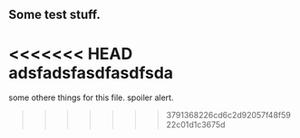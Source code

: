 ## Some test stuff. 

<<<<<<< HEAD
adsfadsfasdfasdfsda
=======
some othere things for this file. 
spoiler alert. 

>>>>>>> 3791368226cd6c2d92057f48f5922c01d1c3675d
